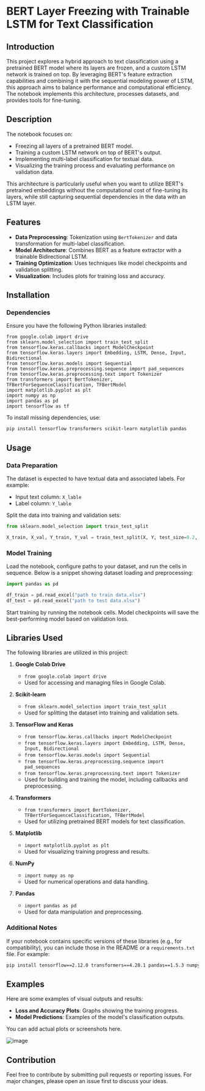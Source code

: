 # BERT Layer Freezing with Trainable LSTM for Text Classification

## Introduction
This project explores a hybrid approach to text classification using a pretrained BERT model where its layers are frozen, and a custom LSTM network is trained on top. By leveraging BERT's feature extraction capabilities and combining it with the sequential modeling power of LSTM, this approach aims to balance performance and computational efficiency. The notebook implements this architecture, processes datasets, and provides tools for fine-tuning.

## Description
The notebook focuses on:
- Freezing all layers of a pretrained BERT model.
- Training a custom LSTM network on top of BERT's output.
- Implementing multi-label classification for textual data.
- Visualizing the training process and evaluating performance on validation data.

This architecture is particularly useful when you want to utilize BERT's pretrained embeddings without the computational cost of fine-tuning its layers, while still capturing sequential dependencies in the data with an LSTM layer.

## Features
- **Data Preprocessing**: Tokenization using `BertTokenizer` and data transformation for multi-label classification.
- **Model Architecture**: Combines BERT as a feature extractor with a trainable Bidirectional LSTM.
- **Training Optimization**: Uses techniques like model checkpoints and validation splitting.
- **Visualization**: Includes plots for training loss and accuracy.

## Installation

### Dependencies
Ensure you have the following Python libraries installed:
```
from google.colab import drive
from sklearn.model_selection import train_test_split
from tensorflow.keras.callbacks import ModelCheckpoint
from tensorflow.keras.layers import Embedding, LSTM, Dense, Input, Bidirectional
from tensorflow.keras.models import Sequential
from tensorflow.keras.preprocessing.sequence import pad_sequences
from tensorflow.keras.preprocessing.text import Tokenizer
from transformers import BertTokenizer, TFBertForSequenceClassification, TFBertModel
import matplotlib.pyplot as plt
import numpy as np
import pandas as pd
import tensorflow as tf
```

To install missing dependencies, use:
```bash
pip install tensorflow transformers scikit-learn matplotlib pandas
```

## Usage

### Data Preparation
The dataset is expected to have textual data and associated labels. For example:
- Input text column: `X_lable`
- Label column: `Y_lable`

Split the data into training and validation sets:
```python
from sklearn.model_selection import train_test_split

X_train, X_val, Y_train, Y_val = train_test_split(X, Y, test_size=0.2, random_state=42)
```

### Model Training
Load the notebook, configure paths to your dataset, and run the cells in sequence. Below is a snippet showing dataset loading and preprocessing:
```python
import pandas as pd

df_train = pd.read_excel("path to train data.xlsx")
df_test = pd.read_excel("path to test data.xlsx")

```

Start training by running the notebook cells. Model checkpoints will save the best-performing model based on validation loss.

## Libraries Used
The following libraries are utilized in this project:

1. **Google Colab Drive**  
   - `from google.colab import drive`  
   - Used for accessing and managing files in Google Colab.  

2. **Scikit-learn**  
   - `from sklearn.model_selection import train_test_split`  
   - Used for splitting the dataset into training and validation sets.  

3. **TensorFlow and Keras**  
   - `from tensorflow.keras.callbacks import ModelCheckpoint`  
   - `from tensorflow.keras.layers import Embedding, LSTM, Dense, Input, Bidirectional`  
   - `from tensorflow.keras.models import Sequential`  
   - `from tensorflow.keras.preprocessing.sequence import pad_sequences`  
   - `from tensorflow.keras.preprocessing.text import Tokenizer`  
   - Used for building and training the model, including callbacks and preprocessing.  

4. **Transformers**  
   - `from transformers import BertTokenizer, TFBertForSequenceClassification, TFBertModel`  
   - Used for utilizing pretrained BERT models for text classification.  

5. **Matplotlib**  
   - `import matplotlib.pyplot as plt`  
   - Used for visualizing training progress and results.  

6. **NumPy**  
   - `import numpy as np`  
   - Used for numerical operations and data handling.  

7. **Pandas**  
   - `import pandas as pd`  
   - Used for data manipulation and preprocessing.  

### Additional Notes
If your notebook contains specific versions of these libraries (e.g., for compatibility), you can include those in the README or a `requirements.txt` file. For example:
```bash
pip install tensorflow==2.12.0 transformers==4.28.1 pandas==1.5.3 numpy==1.23.5 matplotlib==3.6.2 scikit-learn==1.2.2
```

## Examples
Here are some examples of visual outputs and results:
- **Loss and Accuracy Plots**: Graphs showing the training progress.
- **Model Predictions**: Examples of the model's classification outputs.

You can add actual plots or screenshots here.

![image](https://github.com/user-attachments/assets/b94f08ab-2118-4b39-9699-53b1add62421)



## Contribution
Feel free to contribute by submitting pull requests or reporting issues. For major changes, please open an issue first to discuss your ideas.


